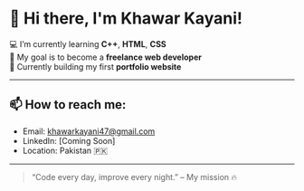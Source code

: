 # 👋 Hi there, I'm Khawar Kayani!

💻 I’m currently learning **C++**, **HTML**, **CSS**  
🌱 My goal is to become a **freelance web developer**  
🔭 Currently building my first **portfolio website**

---

## 📫 How to reach me:
- Email: khawarkayani47@gmail.com
- LinkedIn: [Coming Soon]
- Location: Pakistan 🇵🇰

---

> “Code every day, improve every night.” – My mission 🔥
